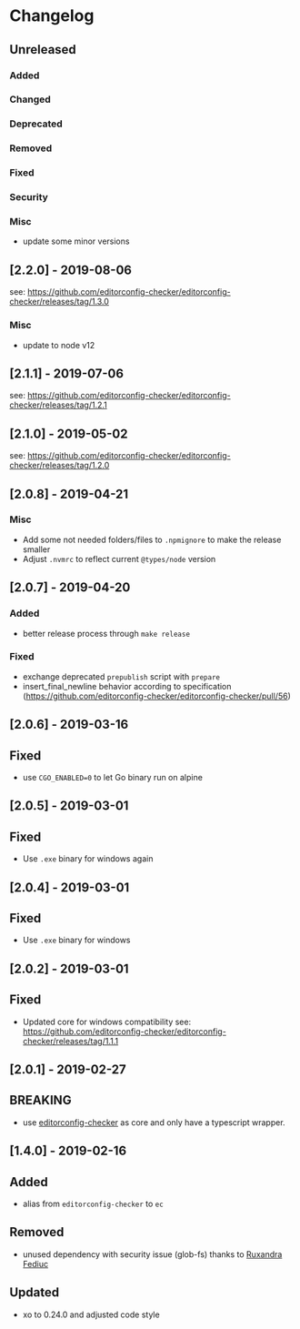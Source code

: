 # Changelog

## Unreleased
### Added
### Changed
### Deprecated
### Removed
### Fixed
### Security
### Misc
* update some minor versions


## [2.2.0] - 2019-08-06
see: https://github.com/editorconfig-checker/editorconfig-checker/releases/tag/1.3.0
### Misc
* update to node v12

## [2.1.1] - 2019-07-06
see: https://github.com/editorconfig-checker/editorconfig-checker/releases/tag/1.2.1

## [2.1.0] - 2019-05-02
see: https://github.com/editorconfig-checker/editorconfig-checker/releases/tag/1.2.0

## [2.0.8] - 2019-04-21
### Misc
* Add some not needed folders/files to `.npmignore` to make the release smaller
* Adjust `.nvmrc` to reflect current `@types/node` version

## [2.0.7] - 2019-04-20
### Added
* better release process through `make release`
### Fixed
* exchange deprecated `prepublish` script with `prepare`
* insert_final_newline behavior according to specification (https://github.com/editorconfig-checker/editorconfig-checker/pull/56)


## [2.0.6] - 2019-03-16
## Fixed
- use `CGO_ENABLED=0` to let Go binary run on alpine

## [2.0.5] - 2019-03-01
## Fixed
- Use `.exe` binary for windows again

## [2.0.4] - 2019-03-01
## Fixed
- Use `.exe` binary for windows

## [2.0.2] - 2019-03-01
## Fixed
- Updated core for windows compatibility see: https://github.com/editorconfig-checker/editorconfig-checker/releases/tag/1.1.1

## [2.0.1] - 2019-02-27
## BREAKING
- use [editorconfig-checker](https://github.com/editorconfig-checker/editorconfig-checker) as core and only have a typescript wrapper.

## [1.4.0] - 2019-02-16
## Added
- alias from `editorconfig-checker` to `ec`

## Removed
- unused dependency with security issue (glob-fs) thanks to [Ruxandra Fediuc](https://github.com/ruxandrafed)

## Updated
- xo to 0.24.0 and adjusted code style

